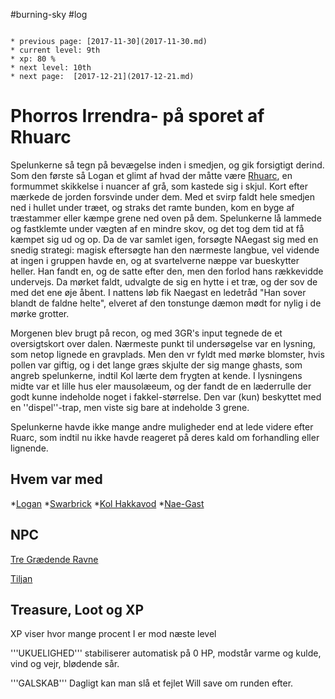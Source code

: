 #burning-sky #log

```ad-info

* previous page: [2017-11-30](2017-11-30.md)
* current level: 9th
* xp: 80 %
* next level: 10th
* next page:  [2017-12-21](2017-12-21.md) 
```

# Phorros Irrendra- på sporet af Rhuarc  
Spelunkerne så tegn på bevægelse inden i smedjen, og gik forsigtigt derind. Som den første så Logan et glimt af hvad der måtte være [Rhuarc](Rhuarc.md), en formummet skikkelse i nuancer af grå, som kastede sig i skjul. Kort efter mærkede de jorden forsvinde under dem. Med et svirp faldt hele smedjen ned i hullet under træet, og straks det ramte bunden, kom en byge af træstammer eller kæmpe grene ned oven på dem. Spelunkerne lå lammede og fastklemte under vægten af en mindre skov, og det tog dem tid at få kæmpet sig ud og op. Da de var samlet igen, forsøgte NAegast sig med en snedig strategi: magisk eftersøgte han den nærmeste langbue, vel vidende at ingen i gruppen havde en, og at svartelverne næppe var bueskytter heller. Han fandt en, og de satte efter den, men den forlod hans rækkevidde undervejs. Da mørket faldt, udvalgte de sig en hytte i et træ, og der sov de med det ene øje åbent. I nattens løb fik Naegast en ledetråd "Han sover blandt de faldne helte", elveret af den tonstunge dæmon mødt for nylig i de mørke grotter.
Morgenen blev brugt på recon, og med 3GR's input tegnede de et oversigtskort over dalen. Nærmeste punkt til undersøgelse var en lysning, som netop lignede en gravplads. Men den vr fyldt med mørke blomster, hvis pollen var giftig, og i det lange græs skjulte der sig mange ghasts, som angreb spelunkerne, indtil Kol lærte dem frygten at kende. I lysningens midte var et lille hus eler mausolæeum, og der fandt de en læderrulle der godt kunne indeholde noget i fakkel-størrelse. Den var (kun) beskyttet med en ''dispel''-trap, men viste sig bare at indeholde 3 grene.
Spelunkerne havde ikke mange andre muligheder end at lede videre efter Ruarc, som indtil nu ikke havde reageret på deres kald om forhandling eller lignende.
  
 
## Hvem var med 
*[Logan](Logan.md)
*[Swarbrick](Swarbrick%20Everwood.md)
*[Kol Hakkavod](Kol%20Hakkavod.md)
*[Nae-Gast](Nae-Gast%20Oldknist.md)
## NPC 
[Tre Grædende Ravne](Tre%20Grædende%20Ravne.md)
[Tiljan](Tiljan.md)
## Treasure, Loot og XP 
XP viser hvor mange procent I er mod næste level
'''UKUELIGHED''' stabiliserer automatisk på 0 HP, modstår varme og kulde, vind og vejr, blødende sår.
'''GALSKAB''' Dagligt kan man slå et fejlet Will save om runden efter.
